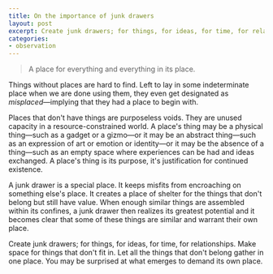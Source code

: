 ```yaml
---
title: On the importance of junk drawers
layout: post
excerpt: Create junk drawers; for things, for ideas, for time, for relationships. Make space for things that don't fit in. Let all the things that don't belong gather in one place. You may be surprised at what emerges to demand its own place.
categories:
- observation
---
```


> A place for everything and everything in its place.

Things without places are hard to find. Left to lay in some indeterminate place when we are done using them, they even get designated as _misplaced_—implying that they had a place to begin with.

Places that don't have things are purposeless voids. They are unused capacity in a resource-constrained world. A place's thing may be a physical thing—such as a gadget or a gizmo—or it may be an abstract thing—such as an expression of art or emotion or identity—or it may be the absence of a thing—such as an empty space where experiences can be had and ideas exchanged. A place's thing is its purpose, it's justification for continued existence.

A junk drawer is a special place. It keeps misfits from encroaching on something else's place. It creates a place of shelter for the things that don't belong but still have value. When enough similar things are assembled within its confines, a junk drawer then realizes its greatest potential and it becomes clear that some of these things are similar and warrant their own place.

Create junk drawers; for things, for ideas, for time, for relationships. Make space for things that don't fit in. Let all the things that don't belong gather in one place. You may be surprised at what emerges to demand its own place.
